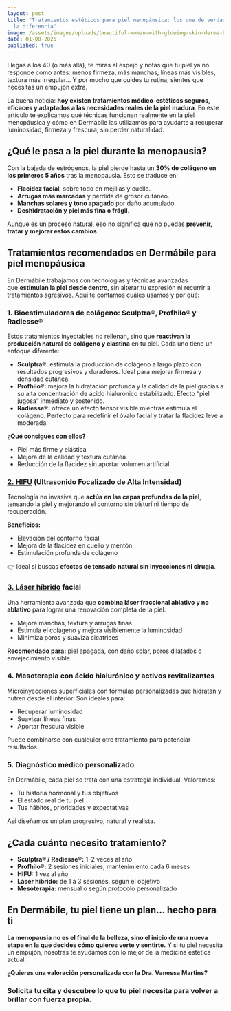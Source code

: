 ```yaml
---
layout: post
title: "Tratamientos estéticos para piel menopáusica: los que de verdad marcan
  la diferencia"
image: /assets/images/uploads/beautiful-woman-with-glowing-skin-derma-bile-.png
date: 01-08-2025
published: true
---
```

Llegas a los 40 (o más allá), te miras al espejo y notas que tu piel ya no responde como antes: menos firmeza, más manchas, líneas más visibles, textura más irregular… Y por mucho que cuides tu rutina, sientes que necesitas un empujón extra.

La buena noticia: **hoy existen tratamientos médico-estéticos seguros, eficaces y adaptados a las necesidades reales de la piel madura**. En este artículo te explicamos qué técnicas funcionan realmente en la piel menopáusica y cómo en Dermábile las utilizamos para ayudarte a recuperar luminosidad, firmeza y frescura, sin perder naturalidad.

## ¿Qué le pasa a la piel durante la menopausia?

Con la bajada de estrógenos, la piel pierde hasta un **30% de colágeno en los primeros 5 años** tras la menopausia. Esto se traduce en:

* **Flacidez facial**, sobre todo en mejillas y cuello.
* **Arrugas más marcadas** y pérdida de grosor cutáneo.
* **Manchas solares y tono apagado** por daño acumulado.
* **Deshidratación y piel más fina o frágil**.

Aunque es un proceso natural, eso no significa que no puedas **prevenir, tratar y mejorar estos cambios**.

## Tratamientos recomendados en Dermábile para piel menopáusica

En Dermábile trabajamos con tecnologías y técnicas avanzadas que **estimulan la piel desde dentro**, sin alterar tu expresión ni recurrir a tratamientos agresivos. Aquí te contamos cuáles usamos y por qué:

### 1. **Bioestimuladores de colágeno: Sculptra®, Profhilo® y Radiesse®**

Estos tratamientos inyectables no rellenan, sino que **reactivan la producción natural de colágeno y elastina** en tu piel. Cada uno tiene un enfoque diferente:

* **Sculptra®:** estimula la producción de colágeno a largo plazo con resultados progresivos y duraderos. Ideal para mejorar firmeza y densidad cutánea.
* **Profhilo®:** mejora la hidratación profunda y la calidad de la piel gracias a su alta concentración de ácido hialurónico estabilizado. Efecto “piel jugosa” inmediato y sostenido.
* **Radiesse®:** ofrece un efecto tensor visible mientras estimula el colágeno. Perfecto para redefinir el óvalo facial y tratar la flacidez leve a moderada.

**¿Qué consigues con ellos?**

* Piel más firme y elástica
* Mejora de la calidad y textura cutánea
* Reducción de la flacidez sin aportar volumen artificial

### [2. **HIFU**](https://www.dermabile.es/tratamientos/lifting-facial/) **(Ultrasonido Focalizado de Alta Intensidad)**

Tecnología no invasiva que **actúa en las capas profundas de la piel**, tensando la piel y mejorando el contorno sin bisturí ni tiempo de recuperación.

**Beneficios:**

* Elevación del contorno facial
* Mejora de la flacidez en cuello y mentón
* Estimulación profunda de colágeno

👉 Ideal si buscas **efectos de tensado natural sin inyecciones ni cirugía**.

### [3. **Láser híbrido**](https://www.dermabile.es/tratamientos/rejuvenecimiento-facial-youlaser-prime/) **facial**

Una herramienta avanzada que **combina láser fraccional ablativo y no ablativo** para lograr una renovación completa de la piel:

* Mejora manchas, textura y arrugas finas
* Estimula el colágeno y mejora visiblemente la luminosidad
* Minimiza poros y suaviza cicatrices

**Recomendado para:** piel apagada, con daño solar, poros dilatados o envejecimiento visible.

### 4. **Mesoterapia con ácido hialurónico y activos revitalizantes**

Microinyecciones superficiales con fórmulas personalizadas que hidratan y nutren desde el interior. Son ideales para:

* Recuperar luminosidad
* Suavizar líneas finas
* Aportar frescura visible

Puede combinarse con cualquier otro tratamiento para potenciar resultados.

### 5. **Diagnóstico médico personalizado**

En Dermábile, cada piel se trata con una estrategia individual.
Valoramos:

* Tu historia hormonal y tus objetivos
* El estado real de tu piel
* Tus hábitos, prioridades y expectativas

Así diseñamos un plan progresivo, natural y realista.

## ¿Cada cuánto necesito tratamiento?

* **Sculptra® / Radiesse®:** 1–2 veces al año
* **Profhilo®:** 2 sesiones iniciales, mantenimiento cada 6 meses
* **HIFU:** 1 vez al año
* **Láser híbrido:** de 1 a 3 sesiones, según el objetivo
* **Mesoterapia:** mensual o según protocolo personalizado

## En Dermábile, tu piel tiene un plan… hecho para ti

**La menopausia no es el final de la belleza, sino el inicio de una nueva etapa en la que decides cómo quieres verte y sentirte.**
Y si tu piel necesita un empujón, nosotras te ayudamos con lo mejor de la medicina estética actual.

**¿Quieres una valoración personalizada con la Dra. Vanessa Martins?**

### Solicita tu cita y descubre lo que tu piel necesita para volver a brillar con fuerza propia.
